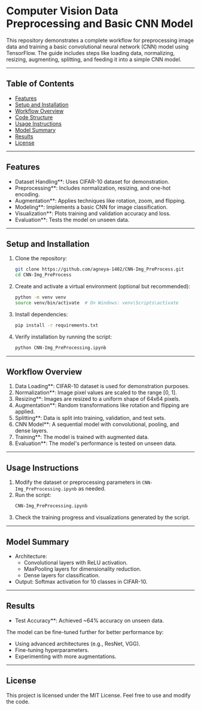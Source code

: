 # Computer Vision Data Preprocessing and Basic CNN Model

This repository demonstrates a complete workflow for preprocessing image data and training a basic convolutional neural network (CNN) model using TensorFlow. The guide includes steps like loading data, normalizing, resizing, augmenting, splitting, and feeding it into a simple CNN model.

---

## Table of Contents
- [Features](#features)
- [Setup and Installation](#setup-and-installation)
- [Workflow Overview](#workflow-overview)
- [Code Structure](#code-structure)
- [Usage Instructions](#usage-instructions)
- [Model Summary](#model-summary)
- [Results](#results)
- [License](#license)

---

## Features
- Dataset Handling**: Uses CIFAR-10 dataset for demonstration.
- Preprocessing**: Includes normalization, resizing, and one-hot encoding.
- Augmentation**: Applies techniques like rotation, zoom, and flipping.
- Modeling**: Implements a basic CNN for image classification.
- Visualization**: Plots training and validation accuracy and loss.
- Evaluation**: Tests the model on unseen data.

---

## Setup and Installation

1. Clone the repository:
   ```bash
   git clone https://github.com/agneya-1402/CNN-Img_PreProcess.git
   cd CNN-Img_PreProcess
   ```

2. Create and activate a virtual environment (optional but recommended):
   ```bash
   python -m venv venv
   source venv/bin/activate  # On Windows: venv\Scripts\activate
   ```

3. Install dependencies:
   ```bash
   pip install -r requirements.txt
   ```

4. Verify installation by running the script:
   ```bash
   python CNN-Img_PreProcessing.ipynb
   ```

---

## Workflow Overview

1. Data Loading**: CIFAR-10 dataset is used for demonstration purposes.
2. Normalization**: Image pixel values are scaled to the range [0, 1].
3. Resizing**: Images are resized to a uniform shape of 64x64 pixels.
4. Augmentation**: Random transformations like rotation and flipping are applied.
5. Splitting**: Data is split into training, validation, and test sets.
6. CNN Model**: A sequential model with convolutional, pooling, and dense layers.
7. Training**: The model is trained with augmented data.
8. Evaluation**: The model's performance is tested on unseen data.

---

## Usage Instructions

1. Modify the dataset or preprocessing parameters in `CNN-Img_PreProcessing.ipynb` as needed.
2. Run the script:
   ```bash
   CNN-Img_PreProcessing.ipynb
   ```
3. Check the training progress and visualizations generated by the script.

---

## Model Summary

- Architecture: 
  - Convolutional layers with ReLU activation.
  - MaxPooling layers for dimensionality reduction.
  - Dense layers for classification.
- Output: Softmax activation for 10 classes in CIFAR-10.

---

## Results
- Test Accuracy**: Achieved ~64% accuracy on unseen data.

The model can be fine-tuned further for better performance by:
- Using advanced architectures (e.g., ResNet, VGG).
- Fine-tuning hyperparameters.
- Experimenting with more augmentations.

---

## License

This project is licensed under the MIT License. Feel free to use and modify the code.
